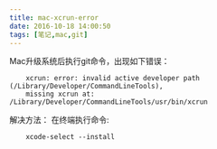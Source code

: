 ```yaml
---
title: mac-xcrun-error
date: 2016-10-18 14:00:50
tags: [笔记,mac,git]
---
```

Mac升级系统后执行git命令，出现如下错误：
```error
    xcrun: error: invalid active developer path (/Library/Developer/CommandLineTools),
    missing xcrun at: /Library/Developer/CommandLineTools/usr/bin/xcrun
```
<!--more--> 
解决方法：
在终端执行命令:
```npm
    xcode-select --install
```